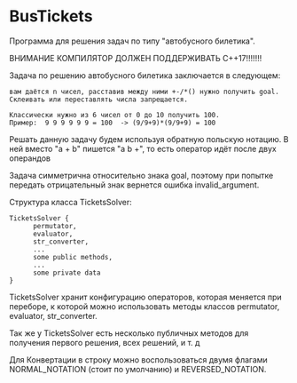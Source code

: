 # BusTickets
Программа для решения задач по типу "автобусного билетика".

ВНИМАНИЕ КОМПИЛЯТОР ДОЛЖЕН ПОДДЕРЖИВАТЬ С++17!!!!!!!

Задача по решению автобусного билетика заключается в следующем:

	вам даётся n чисел, расставив между ними +-/*() нужно получить goal.
	Склеивать или переставлять числа запрещается.
	
	Классически нужно из 6 чисел от 0 до 10 получить 100.
	Пример:  9 9 9 9 9 9 = 100  -> (9/9+9)*(9/9+9) = 100

Решать данную задачу будем используя обратную польскую нотацию.
	В ней вместо "a + b" пишется "a b +", то есть оператор идёт после двух операндов

Задача симметрична относительно знака goal, 
	поэтому при попытке передать отрицательный знак 
	вернется ошибка invalid_argument.
  
  Структура класса TicketsSolver:
  
  	TicketsSolver {
	      permutator,
	      evaluator,
	      str_converter,
	      ...
	      some public methods,
	      ...
	      some private data
 	}
      
   TicketsSolver хранит конфигурацию операторов, которая меняется при переборе, к которой можно использовать методы классов permutator, evaluator, str_converter.
   
   Так же у TicketsSolver есть несколько публичных методов для получения первого решения, всех решений, и т. д
   
   Для Конвертации в строку можно воспользоваться двумя флагами NORMAL_NOTATION (стоит по умолчанию) и REVERSED_NOTATION.
   
   
     
